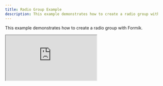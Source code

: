 ```yaml
---
title: Radio Group Example
description: This example demonstrates how to create a radio group with Formik.
---
```


This example demonstrates how to create a radio group with Formik.

<div className="embed-responsive aspect-ratio-square">
  <iframe
  src="https://codesandbox.io/embed/github/formik/formik/tree/main/examples/radio-group?fontsize=14&hidenavigation=1&theme=dark"
  style={{ width:'100%', height: '100%', border:0, borderRadius: 4, overflow: 'hidden'}}
  title="formik/formik: async-submission"
  allow="accelerometer; ambient-light-sensor; camera; encrypted-media; geolocation; gyroscope; hid; microphone; midi; payment; usb; vr; xr-spatial-tracking"
  sandbox="allow-forms allow-modals allow-popups allow-presentation allow-same-origin allow-scripts"
  ></iframe>
</div>
